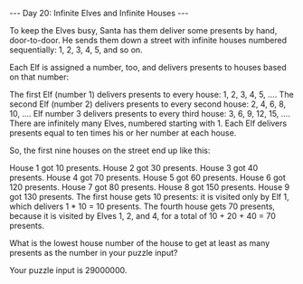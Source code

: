 --- Day 20: Infinite Elves and Infinite Houses ---

To keep the Elves busy, Santa has them deliver some presents by hand, door-to-door. He sends them down a street with infinite houses numbered sequentially: 1, 2, 3, 4, 5, and so on.

Each Elf is assigned a number, too, and delivers presents to houses based on that number:

The first Elf (number 1) delivers presents to every house: 1, 2, 3, 4, 5, ....
The second Elf (number 2) delivers presents to every second house: 2, 4, 6, 8, 10, ....
Elf number 3 delivers presents to every third house: 3, 6, 9, 12, 15, ....
There are infinitely many Elves, numbered starting with 1. Each Elf delivers presents equal to ten times his or her number at each house.

So, the first nine houses on the street end up like this:

House 1 got 10 presents.
House 2 got 30 presents.
House 3 got 40 presents.
House 4 got 70 presents.
House 5 got 60 presents.
House 6 got 120 presents.
House 7 got 80 presents.
House 8 got 150 presents.
House 9 got 130 presents.
The first house gets 10 presents: it is visited only by Elf 1, which delivers 1 * 10 = 10 presents. The fourth house gets 70 presents, because it is visited by Elves 1, 2, and 4, for a total of 10 + 20 + 40 = 70 presents.

What is the lowest house number of the house to get at least as many presents as the number in your puzzle input?

Your puzzle input is 29000000.